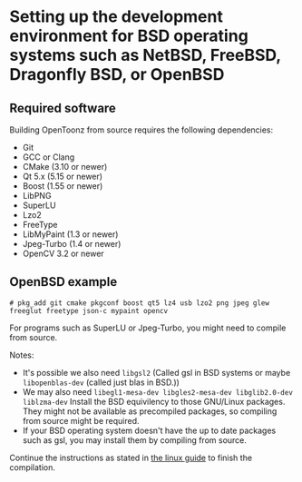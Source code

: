 # Setting up the development environment for BSD operating systems such as NetBSD, FreeBSD, Dragonfly BSD, or OpenBSD

## Required software

Building OpenToonz from source requires the following dependencies:
- Git
- GCC or Clang
- CMake (3.10 or newer)
- Qt 5.x (5.15 or newer)
- Boost (1.55 or newer)
- LibPNG
- SuperLU
- Lzo2
- FreeType
- LibMyPaint (1.3 or newer)
- Jpeg-Turbo (1.4 or newer)
- OpenCV 3.2 or newer

## OpenBSD example
```
# pkg_add git cmake pkgconf boost qt5 lz4 usb lzo2 png jpeg glew freeglut freetype json-c mypaint opencv
```
For programs such as SuperLU or Jpeg-Turbo, you might need to compile from source.

Notes:
* It's possible we also need `libgsl2` (Called gsl in BSD systems or maybe `libopenblas-dev` (called just blas in BSD.))
* We may also need `libegl1-mesa-dev libgles2-mesa-dev libglib2.0-dev liblzma-dev` Install the BSD equivilency to those GNU/Linux packages. They might not be available as precompiled packages, so compiling from source might be required.
* If your BSD operating system doesn't have the up to date packages such as gsl, you may install them by compiling from source.


Continue the instructions as stated in [the linux guide](https://github.com/opentoonz/opentoonz/blob/master/doc/how_to_build_linux.md) to finish the compilation.
